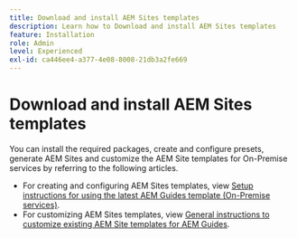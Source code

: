 ```yaml
---
title: Download and install AEM Sites templates
description: Learn how to Download and install AEM Sites templates
feature: Installation
role: Admin
level: Experienced
exl-id: ca446ee4-a377-4e08-8008-21db3a2fe669
---
```

# Download and install AEM Sites templates

You can install the required packages, create and configure presets, generate AEM Sites and customize the AEM Site templates for On-Premise services by referring to the following articles.

- For creating and configuring AEM Sites templates, view [Setup instructions for using the latest AEM Guides template (On-Premise services)](../knowledge-base/kb-articles/publishing/download-install-aem-sites-templates-prem-kb.md).
- For customizing AEM Sites templates, view [General instructions to customize existing AEM Site templates for AEM Guides](../knowledge-base/kb-articles/publishing/customize-exsisting-site-template-kb.md).

